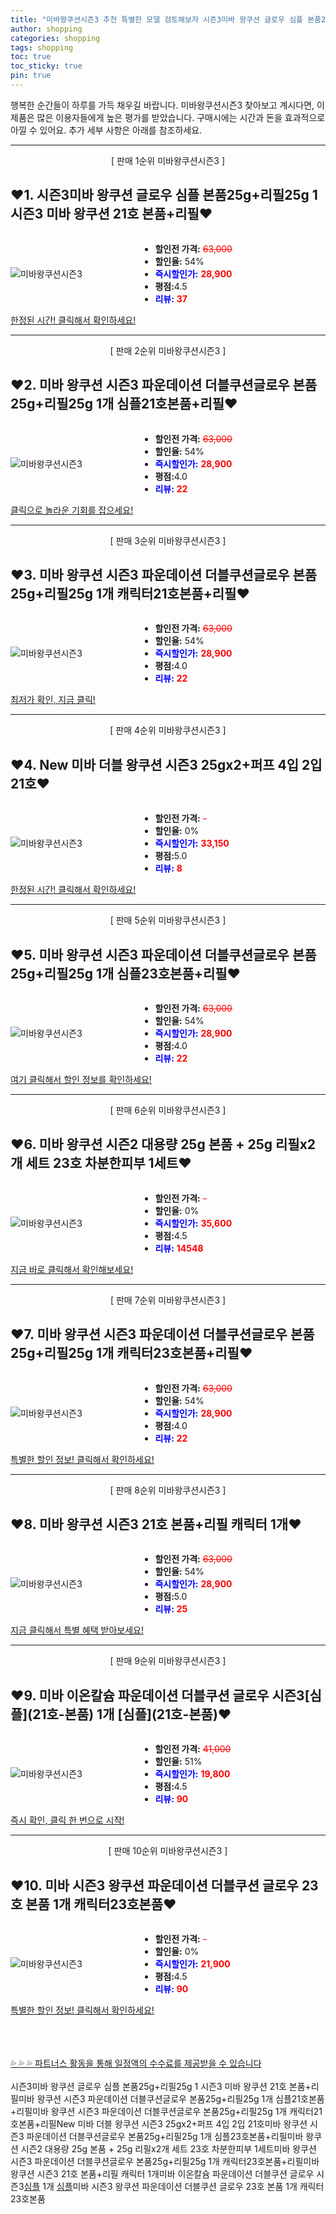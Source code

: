 ```yaml
---
title: "미바왕쿠션시즌3 추천 특별한 모델 검토해보자 시즌3미바 왕쿠션 글로우 심플 본품25g+리필25g"
author: shopping
categories: shopping
tags: shopping
toc: true
toc_sticky: true
pin: true
---
```

행복한 순간들이 하루를 가득 채우길 바랍니다. 미바왕쿠션시즌3 찾아보고 계시다면, 이 제품은 많은 이용자들에게 높은 평가를 받았습니다. 구매시에는 시간과 돈을 효과적으로 아낄 수 있어요. 추가 세부 사항은 아래를 참조하세요.

---
<p class="toplist" style="margin: 0 auto; display: block; width: fit-content;">[ 판매 1순위 미바왕쿠션시즌3 ]</p>

<h2><strong>❤️1. 시즌3미바 왕쿠션 글로우 심플 본품25g+리필25g 1 시즌3 미바 왕쿠션 21호 본품+리필❤️</strong></h2>

<div style="display: flex; align-items: center;">
    <div style="flex: 0.4;">
        <img src="https://thumbnail10.coupangcdn.com/thumbnails/remote/230x230ex/image/vendor_inventory/32e3/566862e96225c4618eabfebeea7b6106806acd8ac2dbfb7dcb2dfe5ab8e4.jpg" alt="미바왕쿠션시즌3" style="max-width: 100%;">
    </div>
    <div style="flex: 0.6; margin-left: 10px;">
        <ul>
            <li><strong>할인전 가격:</strong> <del style="color: red;">63,000</del></li>
            <li><strong>할인율:</strong> 54%</li>
            <li><span style='color:blue'><strong>즉시할인가:</strong></span> <span style='color:red'><strong>28,900</strong></span></li>
            <li><strong>평점:</strong>4.5</li>
            <li><span style='color:blue'><strong>리뷰:</strong></span> <span style='color:red'><strong>37</strong></span></li>
        </ul>
    </div>
</div>
<div class="center">
    <a href="https://selin100587001.github.io?lptag=AF9450613&subid=githubio&pageKey=7741762106&traceid=V0-153&itemId=20830641138&vendorItemId=87935227031" class="myButton">
        한정된 시간! 클릭해서 확인하세요!
    </a>
</div>


---
<p class="toplist" style="margin: 0 auto; display: block; width: fit-content;">[ 판매 2순위 미바왕쿠션시즌3 ]</p>

<h2><strong>❤️2. 미바 왕쿠션 시즌3 파운데이션 더블쿠션글로우 본품25g+리필25g 1개 심플21호본품+리필❤️</strong></h2>

<div style="display: flex; align-items: center;">
    <div style="flex: 0.4;">
        <img src="https://thumbnail8.coupangcdn.com/thumbnails/remote/230x230ex/image/vendor_inventory/e70a/32c1dcc6373766c57deb49eec86b16e116412a01c807e3b4ea663eef6fdc.jpg" alt="미바왕쿠션시즌3" style="max-width: 100%;">
    </div>
    <div style="flex: 0.6; margin-left: 10px;">
        <ul>
            <li><strong>할인전 가격:</strong> <del style="color: red;">63,000</del></li>
            <li><strong>할인율:</strong> 54%</li>
            <li><span style='color:blue'><strong>즉시할인가:</strong></span> <span style='color:red'><strong>28,900</strong></span></li>
            <li><strong>평점:</strong>4.0</li>
            <li><span style='color:blue'><strong>리뷰:</strong></span> <span style='color:red'><strong>22</strong></span></li>
        </ul>
    </div>
</div>
<div class="center">
    <a href="https://selin100587001.github.io?lptag=AF9450613&subid=githubio&pageKey=7602726084&traceid=V0-153&itemId=20115812091&vendorItemId=90543842355" class="myButton">
        클릭으로 놀라운 기회를 잡으세요!
    </a>
</div>


---
<p class="toplist" style="margin: 0 auto; display: block; width: fit-content;">[ 판매 3순위 미바왕쿠션시즌3 ]</p>

<h2><strong>❤️3. 미바 왕쿠션 시즌3 파운데이션 더블쿠션글로우 본품25g+리필25g 1개 캐릭터21호본품+리필❤️</strong></h2>

<div style="display: flex; align-items: center;">
    <div style="flex: 0.4;">
        <img src="https://thumbnail10.coupangcdn.com/thumbnails/remote/230x230ex/image/vendor_inventory/18c9/46b1afa83b3c3ecee065043e208612d457ca7cc32fa2c8d32c2bf4ea323d.jpg" alt="미바왕쿠션시즌3" style="max-width: 100%;">
    </div>
    <div style="flex: 0.6; margin-left: 10px;">
        <ul>
            <li><strong>할인전 가격:</strong> <del style="color: red;">63,000</del></li>
            <li><strong>할인율:</strong> 54%</li>
            <li><span style='color:blue'><strong>즉시할인가:</strong></span> <span style='color:red'><strong>28,900</strong></span></li>
            <li><strong>평점:</strong>4.0</li>
            <li><span style='color:blue'><strong>리뷰:</strong></span> <span style='color:red'><strong>22</strong></span></li>
        </ul>
    </div>
</div>
<div class="center">
    <a href="https://selin100587001.github.io?lptag=AF9450613&subid=githubio&pageKey=7602726084&traceid=V0-153&itemId=20115812089&vendorItemId=90543842347" class="myButton">
        최저가 확인, 지금 클릭!
    </a>
</div>


---
<p class="toplist" style="margin: 0 auto; display: block; width: fit-content;">[ 판매 4순위 미바왕쿠션시즌3 ]</p>

<h2><strong>❤️4. New 미바 더블 왕쿠션 시즌3 25gx2+퍼프 4입 2입 21호❤️</strong></h2>

<div style="display: flex; align-items: center;">
    <div style="flex: 0.4;">
        <img src="https://thumbnail7.coupangcdn.com/thumbnails/remote/230x230ex/image/vendor_inventory/076a/79c82ba74f80281b81c78aa624e4d5746d30177e4ab7d90c9a7d55c19fb8.png" alt="미바왕쿠션시즌3" style="max-width: 100%;">
    </div>
    <div style="flex: 0.6; margin-left: 10px;">
        <ul>
            <li><strong>할인전 가격:</strong> <del style="color: red;">-</del></li>
            <li><strong>할인율:</strong> 0%</li>
            <li><span style='color:blue'><strong>즉시할인가:</strong></span> <span style='color:red'><strong>33,150</strong></span></li>
            <li><strong>평점:</strong>5.0</li>
            <li><span style='color:blue'><strong>리뷰:</strong></span> <span style='color:red'><strong>8</strong></span></li>
        </ul>
    </div>
</div>
<div class="center">
    <a href="https://selin100587001.github.io?lptag=AF9450613&subid=githubio&pageKey=7798357961&traceid=V0-153&itemId=21114334242&vendorItemId=88685215240" class="myButton">
        한정된 시간! 클릭해서 확인하세요!
    </a>
</div>


---
<p class="toplist" style="margin: 0 auto; display: block; width: fit-content;">[ 판매 5순위 미바왕쿠션시즌3 ]</p>

<h2><strong>❤️5. 미바 왕쿠션 시즌3 파운데이션 더블쿠션글로우 본품25g+리필25g 1개 심플23호본품+리필❤️</strong></h2>

<div style="display: flex; align-items: center;">
    <div style="flex: 0.4;">
        <img src="https://thumbnail8.coupangcdn.com/thumbnails/remote/230x230ex/image/vendor_inventory/e70a/32c1dcc6373766c57deb49eec86b16e116412a01c807e3b4ea663eef6fdc.jpg" alt="미바왕쿠션시즌3" style="max-width: 100%;">
    </div>
    <div style="flex: 0.6; margin-left: 10px;">
        <ul>
            <li><strong>할인전 가격:</strong> <del style="color: red;">63,000</del></li>
            <li><strong>할인율:</strong> 54%</li>
            <li><span style='color:blue'><strong>즉시할인가:</strong></span> <span style='color:red'><strong>28,900</strong></span></li>
            <li><strong>평점:</strong>4.0</li>
            <li><span style='color:blue'><strong>리뷰:</strong></span> <span style='color:red'><strong>22</strong></span></li>
        </ul>
    </div>
</div>
<div class="center">
    <a href="https://selin100587001.github.io?lptag=AF9450613&subid=githubio&pageKey=7602726084&traceid=V0-153&itemId=20115812092&vendorItemId=90543842336" class="myButton">
        여기 클릭해서 할인 정보를 확인하세요!
    </a>
</div>


---
<p class="toplist" style="margin: 0 auto; display: block; width: fit-content;">[ 판매 6순위 미바왕쿠션시즌3 ]</p>

<h2><strong>❤️6. 미바 왕쿠션 시즌2 대용량 25g 본품 + 25g 리필x2개 세트 23호 차분한피부 1세트❤️</strong></h2>

<div style="display: flex; align-items: center;">
    <div style="flex: 0.4;">
        <img src="https://thumbnail10.coupangcdn.com/thumbnails/remote/230x230ex/image/retail/images/538506393134382-9c0495e7-2a2a-42c8-bcf5-bfc3a0fbeb0b.jpg" alt="미바왕쿠션시즌3" style="max-width: 100%;">
    </div>
    <div style="flex: 0.6; margin-left: 10px;">
        <ul>
            <li><strong>할인전 가격:</strong> <del style="color: red;">-</del></li>
            <li><strong>할인율:</strong> 0%</li>
            <li><span style='color:blue'><strong>즉시할인가:</strong></span> <span style='color:red'><strong>35,600</strong></span></li>
            <li><strong>평점:</strong>4.5</li>
            <li><span style='color:blue'><strong>리뷰:</strong></span> <span style='color:red'><strong>14548</strong></span></li>
        </ul>
    </div>
</div>
<div class="center">
    <a href="https://selin100587001.github.io?lptag=AF9450613&subid=githubio&pageKey=1570828403&traceid=V0-153&itemId=2686082050&vendorItemId=70676571277" class="myButton">
        지금 바로 클릭해서 확인해보세요!
    </a>
</div>


---
<p class="toplist" style="margin: 0 auto; display: block; width: fit-content;">[ 판매 7순위 미바왕쿠션시즌3 ]</p>

<h2><strong>❤️7. 미바 왕쿠션 시즌3 파운데이션 더블쿠션글로우 본품25g+리필25g 1개 캐릭터23호본품+리필❤️</strong></h2>

<div style="display: flex; align-items: center;">
    <div style="flex: 0.4;">
        <img src="https://thumbnail10.coupangcdn.com/thumbnails/remote/230x230ex/image/vendor_inventory/18c9/46b1afa83b3c3ecee065043e208612d457ca7cc32fa2c8d32c2bf4ea323d.jpg" alt="미바왕쿠션시즌3" style="max-width: 100%;">
    </div>
    <div style="flex: 0.6; margin-left: 10px;">
        <ul>
            <li><strong>할인전 가격:</strong> <del style="color: red;">63,000</del></li>
            <li><strong>할인율:</strong> 54%</li>
            <li><span style='color:blue'><strong>즉시할인가:</strong></span> <span style='color:red'><strong>28,900</strong></span></li>
            <li><strong>평점:</strong>4.0</li>
            <li><span style='color:blue'><strong>리뷰:</strong></span> <span style='color:red'><strong>22</strong></span></li>
        </ul>
    </div>
</div>
<div class="center">
    <a href="https://selin100587001.github.io?lptag=AF9450613&subid=githubio&pageKey=7602726084&traceid=V0-153&itemId=20115812090&vendorItemId=90543842374" class="myButton">
        특별한 할인 정보! 클릭해서 확인하세요!
    </a>
</div>


---
<p class="toplist" style="margin: 0 auto; display: block; width: fit-content;">[ 판매 8순위 미바왕쿠션시즌3 ]</p>

<h2><strong>❤️8. 미바 왕쿠션 시즌3 21호 본품+리필 캐릭터 1개❤️</strong></h2>

<div style="display: flex; align-items: center;">
    <div style="flex: 0.4;">
        <img src="https://thumbnail8.coupangcdn.com/thumbnails/remote/230x230ex/image/vendor_inventory/9cbb/98a53ea6bd601cde17677cfa33f2e30ebf1b0ffa8528a286d924c801793e.jpg" alt="미바왕쿠션시즌3" style="max-width: 100%;">
    </div>
    <div style="flex: 0.6; margin-left: 10px;">
        <ul>
            <li><strong>할인전 가격:</strong> <del style="color: red;">63,000</del></li>
            <li><strong>할인율:</strong> 54%</li>
            <li><span style='color:blue'><strong>즉시할인가:</strong></span> <span style='color:red'><strong>28,900</strong></span></li>
            <li><strong>평점:</strong>5.0</li>
            <li><span style='color:blue'><strong>리뷰:</strong></span> <span style='color:red'><strong>25</strong></span></li>
        </ul>
    </div>
</div>
<div class="center">
    <a href="https://selin100587001.github.io?lptag=AF9450613&subid=githubio&pageKey=7616651288&traceid=V0-153&itemId=20184121907&vendorItemId=87121372900" class="myButton">
        지금 클릭해서 특별 혜택 받아보세요!
    </a>
</div>


---
<p class="toplist" style="margin: 0 auto; display: block; width: fit-content;">[ 판매 9순위 미바왕쿠션시즌3 ]</p>

<h2><strong>❤️9. 미바 이온칼슘 파운데이션 더블쿠션 글로우 시즌3[심플](21호-본품) 1개 [심플](21호-본품)❤️</strong></h2>

<div style="display: flex; align-items: center;">
    <div style="flex: 0.4;">
        <img src="https://thumbnail10.coupangcdn.com/thumbnails/remote/230x230ex/image/vendor_inventory/5e8c/c3930c7c632b45a561fe062277f5812ba249eff3505dc0365578c5063cea.jpg" alt="미바왕쿠션시즌3" style="max-width: 100%;">
    </div>
    <div style="flex: 0.6; margin-left: 10px;">
        <ul>
            <li><strong>할인전 가격:</strong> <del style="color: red;">41,000</del></li>
            <li><strong>할인율:</strong> 51%</li>
            <li><span style='color:blue'><strong>즉시할인가:</strong></span> <span style='color:red'><strong>19,800</strong></span></li>
            <li><strong>평점:</strong>4.5</li>
            <li><span style='color:blue'><strong>리뷰:</strong></span> <span style='color:red'><strong>90</strong></span></li>
        </ul>
    </div>
</div>
<div class="center">
    <a href="https://selin100587001.github.io?lptag=AF9450613&subid=githubio&pageKey=7598756932&traceid=V0-153&itemId=20004236218&vendorItemId=87121086604" class="myButton">
        즉시 확인, 클릭 한 번으로 시작!
    </a>
</div>


---
<p class="toplist" style="margin: 0 auto; display: block; width: fit-content;">[ 판매 10순위 미바왕쿠션시즌3 ]</p>

<h2><strong>❤️10. 미바 시즌3 왕쿠션 파운데이션 더블쿠션 글로우 23호 본품 1개 캐릭터23호본품❤️</strong></h2>

<div style="display: flex; align-items: center;">
    <div style="flex: 0.4;">
        <img src="https://thumbnail9.coupangcdn.com/thumbnails/remote/230x230ex/image/vendor_inventory/c30a/d8da1f59010196de1e5eed8cdb4514b94567ac49c1811fb87974833bfe83.jpg" alt="미바왕쿠션시즌3" style="max-width: 100%;">
    </div>
    <div style="flex: 0.6; margin-left: 10px;">
        <ul>
            <li><strong>할인전 가격:</strong> <del style="color: red;">-</del></li>
            <li><strong>할인율:</strong> 0%</li>
            <li><span style='color:blue'><strong>즉시할인가:</strong></span> <span style='color:red'><strong>21,900</strong></span></li>
            <li><strong>평점:</strong>4.5</li>
            <li><span style='color:blue'><strong>리뷰:</strong></span> <span style='color:red'><strong>90</strong></span></li>
        </ul>
    </div>
</div>
<div class="center">
    <a href="https://selin100587001.github.io?lptag=AF9450613&subid=githubio&pageKey=7598756932&traceid=V0-153&itemId=20095896315&vendorItemId=87191174325" class="myButton">
        특별한 할인 정보! 클릭해서 확인하세요!
    </a>
</div>

<br><br><br>[💦 💦 💦 파트너스 활동을 통해 일정액의 수수료를 제공받을 수 있습니다](https://link.coupang.com/a/bcpT2c)<br><br>시즌3미바 왕쿠션 글로우 심플 본품25g+리필25g 1 시즌3 미바 왕쿠션 21호 본품+리필미바 왕쿠션 시즌3 파운데이션 더블쿠션글로우 본품25g+리필25g 1개 심플21호본품+리필미바 왕쿠션 시즌3 파운데이션 더블쿠션글로우 본품25g+리필25g 1개 캐릭터21호본품+리필New 미바 더블 왕쿠션 시즌3 25gx2+퍼프 4입 2입 21호미바 왕쿠션 시즌3 파운데이션 더블쿠션글로우 본품25g+리필25g 1개 심플23호본품+리필미바 왕쿠션 시즌2 대용량 25g 본품 + 25g 리필x2개 세트 23호 차분한피부 1세트미바 왕쿠션 시즌3 파운데이션 더블쿠션글로우 본품25g+리필25g 1개 캐릭터23호본품+리필미바 왕쿠션 시즌3 21호 본품+리필 캐릭터 1개미바 이온칼슘 파운데이션 더블쿠션 글로우 시즌3[심플](21호-본품) 1개 [심플](21호-본품)미바 시즌3 왕쿠션 파운데이션 더블쿠션 글로우 23호 본품 1개 캐릭터23호본품